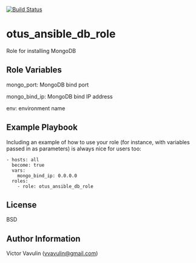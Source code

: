 [![Build Status](https://travis-ci.org/ivtcro/otus_ansible_db_role.svg?branch=master)](https://travis-ci.org/ivtcro/otus_ansible_db_role)

otus_ansible_db_role
=========

Role for installing MongoDB

Role Variables
--------------

  mongo_port: MongoDB bind port
  
  mongo_bind_ip: MongoDB bind IP address
  
  env: environment name


Example Playbook
----------------

Including an example of how to use your role (for instance, with variables passed in as parameters) is always nice for users too:

```
- hosts: all
  become: true
  vars:
    mongo_bind_ip: 0.0.0.0
  roles:
    - role: otus_ansible_db_role
```

License
-------

BSD

Author Information
------------------

Victor Vavulin (vvavulin@gmail.com)

